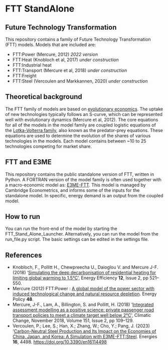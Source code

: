 # FTT StandAlone

## Future Technology Transformation
This repository contains a family of Future Technology Transformation (FTT) models. Models that are included are:

* FTT:Power (Mercure, 2012) *2022 version*
* FTT:Heat (Knobloch et al, 2017) *under construction*
* FTT:Industrial heat 
* FTT:Transport (Mercure et al, 2018) *under construction*
* FTT:Freight
* FTT:Steel (Vercoulen and Markkannen, 2020) *under construction*

## Theoretical background
The FTT family of models are based on [evolutionary economics](https://en.wikipedia.org/wiki/Evolutionary_economics). The uptake of new technologies typically follows an S-curve, which can be represented well with evolutionary dynamics (Mercure et al, 2012). The core equations for all of the models in the model family are coupled logistic equations of the [Lotka-Volterra family](https://en.wikipedia.org/wiki/Lotka%E2%80%93Volterra_equations), also known as the predator-prey equations. These equations are used to determine the evolution of the shares of various technologies in the models. Each model contains between ~10 to 25 technologies competing for market share. 

## FTT and E3ME
This repository contains the public standalone version of FTT, written in Python. A FORTRAN version of the model family is often used together with a macro-economic model as: [E3ME-FTT](https://www.e3me.com/). This model is managed by Cambridge Econometrics, and informs some of the inputs for the standalone model. In specific, energy demand is an output from the coupled model. 

## How to run
You can run the front-end of the model by starting the FTT_Stand_Alone_Launcher. Alternatively, you can run the model from the run_file.py script. The basic settings can be edited in the settings file.

## References
* Knobloch, F., Pollitt H., Chewpreecha U., Daioglou V. and Mercure J-F. (2018) ‘[Simulating the deep decarbonisation of residential heating for limiting global warming to 1.5°C](https://link.springer.com/article/10.1007/s12053-018-9710-0)’, Energy Efficiency **12**, Issue 2, pp 521–550.
* Mercure (2012) FTT:Power : [A global model of the power sector with induced technological change and natural resource depletion](https://www.sciencedirect.com/science/article/pii/S0301421512005356 ). Energy Policy **48**.
* Mercure, J-F., Lam, A., Billington, S. and Pollitt, H. (2018) ‘[Integrated assessment modelling as a positive science: private passenger road transport policies to meet a climate target well below 2°C](https://pubmed.ncbi.nlm.nih.gov/30930506/)’, Climatic Change, November 2018, Volume 151, Issue 2, pp 109–129.
*  Vercoulen, P.; Lee, S.; Han, X.; Zhang, W.; Cho, Y.; Pang, J. (2023) '[Carbon-Neutral Steel Production and Its Impact on the Economies of China, Japan, and Korea: A Simulation with E3ME-FTT:Steel](https://www.mdpi.com/1996-1073/16/11/4498). Energies **16**, 4498. https://doi.org/10.3390/en16114498 
